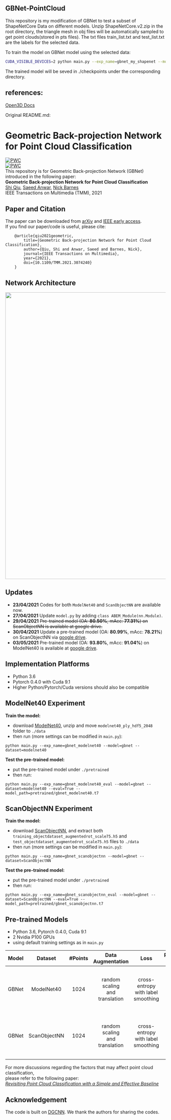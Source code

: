 ## GBNet-PointCloud

This repository is my modification of GBNet to test a subset of ShapeNetCore Data on different models. Unzip ShapeNetCore.v2.zip in the root directory, the triangle mesh in obj files will be automatically sampled to get point clouds(stored in pts files). The txt files train_list.txt and test_list.txt are the labels for the selected data.

To train the model on GBNet model using the selected data:
```bash
CUDA_VISIBLE_DEVICES=2 python main.py --exp_name=gbnet_my_shapenet --model=gbnet --dataset=my_shapenet
```

The trained model will be seved in ./checkpoints under the corresponding directory.

## references:

[Open3D Docs](http://www.open3d.org/docs/release/index.html#)

Original README.md:

# Geometric Back-projection Network for Point Cloud Classification
[![PWC](https://img.shields.io/endpoint.svg?url=https://paperswithcode.com/badge/geometric-feedback-network-for-point-cloud/3d-point-cloud-classification-on-scanobjectnn)](https://paperswithcode.com/sota/3d-point-cloud-classification-on-scanobjectnn?p=geometric-feedback-network-for-point-cloud)  
[![PWC](https://img.shields.io/endpoint.svg?url=https://paperswithcode.com/badge/geometric-feedback-network-for-point-cloud/3d-point-cloud-classification-on-modelnet40)](https://paperswithcode.com/sota/3d-point-cloud-classification-on-modelnet40?p=geometric-feedback-network-for-point-cloud)  
This repository is for Geometric Back-projection Network (GBNet) introduced in the following paper:  
**Geometric Back-projection Network for Point Cloud Classification**  
[Shi Qiu](https://shiqiu0419.github.io/), [Saeed Anwar](https://saeed-anwar.github.io/),  [Nick Barnes](http://users.cecs.anu.edu.au/~nmb/)    
IEEE Transactions on Multimedia (TMM), 2021  
## Paper and Citation
The paper can be downloaded from [arXiv](https://arxiv.org/abs/1911.12885) and [IEEE early access](https://ieeexplore.ieee.org/document/9410405).  
If you find our paper/code is useful, please cite:

        @article{qiu2021geometric,
            title={Geometric Back-projection Network for Point Cloud Classification},
            author={Qiu, Shi and Anwar, Saeed and Barnes, Nick},
            journal={IEEE Transactions on Multimedia},
            year={2021},
            doi={10.1109/TMM.2021.3074240}
        }

## Network Architecture
<p align="center">
  <img width="900" src="https://github.com/ShiQiu0419/GBNet/blob/master/gbnet.png">
</p>

## Updates
* **23/04/2021** Codes for both ```ModelNet40``` and ```ScanObjectNN``` are available now. 
* **27/04/2021** Update ```model.py``` by adding ```class ABEM_Module(nn.Module)```.
* **29/04/2021** ~~Pre-trained model (OA: **80.50%**, mAcc: **77.31%**) on ScanObjectNN is available at google drive.~~
* **30/04/2021** Update a pre-trained model (OA: **80.99%**, mAcc: **78.21%**) on ScanObjectNN via [google drive](https://drive.google.com/file/d/1Fh17b3kruQiGzdgMV8kdzyEUanKsy-PV/view?usp=sharing).
* **03/05/2021** Pre-trained model (OA: **93.80%**, mAcc: **91.04%**) on ModelNet40 is available at [google drive](https://drive.google.com/file/d/1EcjzYv0c_TB3AJQ9ZJpHl_UqP2m-mRTK/view?usp=sharing).

## Implementation Platforms
* Python 3.6
* Pytorch 0.4.0 with Cuda 9.1
* Higher Python/Pytorch/Cuda versions should also be compatible

## ModelNet40 Experiment 
**Train the model:**
* download [ModelNet40](https://shapenet.cs.stanford.edu/media/modelnet40_ply_hdf5_2048.zip), unzip and move ```modelnet40_ply_hdf5_2048``` folder to ```./data```
* then run (more settings can be modified in ```main.py```):    
```
python main.py --exp_name=gbnet_modelnet40 --model=gbnet --dataset=modelnet40
```   

**Test the pre-trained model:**
* put the pre-trained model under ```./pretrained```
* then run:
```
python main.py --exp_name=gbnet_modelnet40_eval --model=gbnet --dataset=modelnet40 --eval=True --model_path=pretrained/gbnet_modelnet40.t7
```

## ScanObjectNN Experiment 
**Train the model:**
* download [ScanObjectNN](https://github.com/hkust-vgd/scanobjectnn/), and extract both ```training_objectdataset_augmentedrot_scale75.h5``` and ```test_objectdataset_augmentedrot_scale75.h5``` files to ```./data```
* then run (more settings can be modified in ```main.py```):
```
python main.py --exp_name=gbnet_scanobjectnn --model=gbnet --dataset=ScanObjectNN
``` 

**Test the pre-trained model:**
* put the pre-trained model under ```./pretrained```
* then run:
```
python main.py --exp_name=gbnet_scanobjectnn_eval --model=gbnet --dataset=ScanObjectNN --eval=True --model_path=pretrained/gbnet_scanobjectnn.t7
```

## Pre-trained Models
* Python 3.6, Pytorch 0.4.0, Cuda 9.1
* 2 Nvidia P100 GPUs
* using default training settings as in ```main.py```

| Model            | Dataset             |#Points             | Data<br />Augmentation | Loss | Performance<br />on Test Set            | Download<br />Link   |
|:----------------:|:-------------------:|:-------------------:|:----------:|:-----------------:|:-------------------------------------------------------------------------------:|:------:|
| GBNet | ModelNet40 | 1024 | random scaling<br />and translation | cross-entropy<br />with label smoothing                 | overall accuracy: **93.80%**<br />average class accuracy: **91.04%**                                          | [google drive](https://drive.google.com/file/d/1EcjzYv0c_TB3AJQ9ZJpHl_UqP2m-mRTK/view?usp=sharing) |
| GBNet | ScanObjectNN | 1024 | random scaling<br />and translation | cross-entropy<br />with label smoothing                 | overall accuracy: **80.99%**<br />average class accuracy: **78.21%**                                           | [google drive](https://drive.google.com/file/d/1Fh17b3kruQiGzdgMV8kdzyEUanKsy-PV/view?usp=sharing) |

For more discussions regarding the factors that may affect point cloud classification,  
please refer to the following paper:  
*[Revisiting Point Cloud Classification with a Simple and Effective Baseline](https://openreview.net/pdf?id=XwATtbX3oCz)*

## Acknowledgement
The code is built on [DGCNN](https://github.com/WangYueFt/dgcnn/tree/master/pytorch). We thank the authors for sharing the codes.
